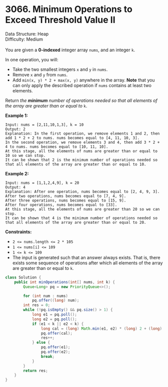 # 3066. Minimum Operations to Exceed Threshold Value II  

  Data Structure: Heap </br> Difficulty: Medium </br> </br>You are given a **0-indexed** integer array `nums`, and an integer `k`.

In one operation, you will:

- Take the two smallest integers `x` and `y` in `nums`.
- Remove `x` and `y` from `nums`.
- Add `min(x, y) * 2 + max(x, y)` anywhere in the array.
**Note** that you can only apply the described operation if `nums` contains at least two elements.

Return *the ****minimum**** number of operations needed so that all elements of the array are greater than or equal to* `k`.

**Example 1:**

```plain text
Input: nums = [2,11,10,1,3], k = 10
Output: 2
Explanation: In the first operation, we remove elements 1 and 2, then add 1 * 2 + 2 to nums. nums becomes equal to [4, 11, 10, 3].
In the second operation, we remove elements 3 and 4, then add 3 * 2 + 4 to nums. nums becomes equal to [10, 11, 10].
At this stage, all the elements of nums are greater than or equal to 10 so we can stop.
It can be shown that 2 is the minimum number of operations needed so that all elements of the array are greater than or equal to 10.

```

**Example 2:**

```plain text
Input: nums = [1,1,2,4,9], k = 20
Output: 4
Explanation: After one operation, nums becomes equal to [2, 4, 9, 3].
After two operations, nums becomes equal to [7, 4, 9].
After three operations, nums becomes equal to [15, 9].
After four operations, nums becomes equal to [33].
At this stage, all the elements of nums are greater than 20 so we can stop.
It can be shown that 4 is the minimum number of operations needed so that all elements of the array are greater than or equal to 20.
```

**Constraints:**

- `2 <= nums.length <= 2 * 105`
- `1 <= nums[i] <= 109`
- `1 <= k <= 109`
- The input is generated such that an answer always exists. That is, there exists some sequence of operations after which all elements of the array are greater than or equal to `k`.
```java
class Solution {
    public int minOperations(int[] nums, int k) {
        Queue<Long> pq = new PriorityQueue<>();

        for (int num : nums)
            pq.offer((long) num);
        int res = 0;
        while (!pq.isEmpty() && pq.size() > 1) {
            long e1 = pq.poll();
            long e2 = pq.poll();
            if (e1 < k || e2 < k) {
                long cal = (long) Math.min(e1, e2) * (long) 2 + (long) Math.max(e1, e2);
                pq.offer(cal);
                res++;
            } else {
                pq.offer(e1);
                pq.offer(e2);
                break;
            }
        }
        return res;
    }
}
```

